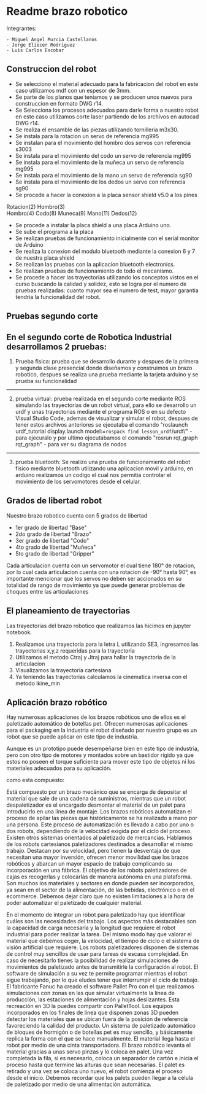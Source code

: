 # Readme brazo robotico

Integrantes: 

    - Miguel Angel Murcia Castellanos
    - Jorge Eliecer Rodriguez
    - Luis Carlos Escobar


## Construccion del robot

* Se selecciono el material adecuado para la fabricacion del robot en este caso utilizamos mdf con un espesor de 3mm.
* Se parte de los planos que teniamos y se producen unos nuevos para construccion en formato DWG r14.
* Se Selecciona los procesos adecuados para darle forma a nuestro robot en este caso utilizamos corte laser partiendo de los archivos en autocad DWG r14.
* Se realiza el ensamble de las piezas utilizando tornilleria m3x30.
* Se instala para la rotacion un servo de referencia mg995
* Se instalan para el movimiento del hombro dos servos con referencia s3003
* Se instala para el movimiento del codo un servo de referencia mg995
* Se instala para el movimiento de la muñeca un servo de referencia mg995
* Se instala para el movimiento de la mano un servo de referencia sg90
* Se instala para el movimiento de los dedos un servo con referencia sg90
* Se procede a hacer la conexion a la placa sensor shield v5.0 a los pines 

Rotacion(2)
Hombro(3)   
Hombro(4)
Codo(8)
Muneca(9)
Mano(11)
Dedos(12)

* Se procede a instalar la placa shield a una placa Arduino uno.
* Se sube el programa a la placa
* Se realizan pruebas de funcionamiento inicialmente con el serial monitor de Arduino
* Se realiza la conexion del modulo bluetooth mediante la conexion 6 y 7 de nuestra placa shield
* Se realizan las pruebas con la aplicacion bluetooth electronics.
* Se realizan pruebas de funcionamiento de todo el mecanismo.
* Se procede a hacer las trayectorias utilizando los conceptos vistos en el curso buscando la calidad y solidez, esto se logra por el numero de pruebas realizadas: cuanto mayor sea el numero de test, mayor garantia  tendria la funcionalidad del robot.

## Pruebas segundo corte

En el segundo corte de Robotica Industrial desarrollamos 2 pruebas:
-------------------------------------------------------------------
1. Prueba fisica: prueba que se desarrollo durante y despues de la 
primera y segunda clase presencial donde diseñamos y construimos un 
brazo robotico, despues se realiza una prueba mediante la tarjeta arduino
y se prueba su funcionalidad
-------------------------------------------------------------------
2. prueba virtual: prueba realizada en el segundo corte mediante ROS 
simulando las trayectorias de un robot virtual, para ello se desarrollo un 
urdf y unas trayectorias mediante el programa ROS o en su defecto Visual
Studio Code, ademas de visualizar y simular el robot, despues de tener estos archivos anteriores
se ejecutaba el comando 
"roslaunch urdf_tutorial display.launch model:=`rospack find lesson_urdf`/urdf/" - para ejecuralo 
y por ultimo ejecutabamos el comando  "rosrun rqt_graph rqt_graph" - para ver su diagrama de nodos
-------------------------------------------------------------------
3. prueba bluetooth: Se realizo una prueba de funcionamiento del robot fisico mediante bluetooth utilizando una aplicacion movil y arduino, en arduino realizamos un codigo el cual nos permitia controlar el movimiento
de los servomotores desde el celular.


## Grados de libertad robot

Nuestro brazo robotico cuenta con 5 grados de libertad

- 1er grado de libertad "Base"
- 2do grado de libertad "Brazo"
- 3er grado de libertad "Codo"
- 4to grado de libertad "Muñeca"
- 5to grado de libertad "Gripper"

Cada articulacion cuenta con un servomotor el cual tiene 180° de rotacion, por lo cual cada articulacion cuenta con una rotacion de -90° hasta 90°, es importante mencionar que los servos no deben ser accionados
en su totalidad de rango de movimiento ya que puede generar problemas de choques entre las articulaciones

## El planeamiento de trayectorias 

Las trayectorias del brazo robotico que realizamos las hicimos en jupyter notebook.

1. Realizamos una trayectoria para la letra L utilizando SE3, ingresamos las trayectorias x,y,z requeridas para la trayectoria
2. Utilizamos el metodo Ctraj y Jtraj para hallar la trayectoria de la articulacion
3. Visualizamos la trayectoria cartesiana
4. Ya teniendo las trayectorias calculamos la cinematica inversa con el metodo ikine_min


## Aplicación brazo robótico

Hay numerosas aplicaciones de los brazos robóticos uno de ellos es el paletizado automático de botellas pet. Ofrecen numerosas aplicaciones para el packaging en la industria el robot diseñado por nuestro grupo es un robot que se puede aplicar en este tipo de industria.

Aunque es un prototipo puede desempeñarse bien en este tipo de industria, pero con otro tipo de motores y montados sobre un bastidor rígido ya que estos no poseen el torque suficiente para mover este tipo de objetos ni los materiales adecuados para su aplicación.

como esta compuesto:

Está compuesto por un brazo mecánico que se encarga de depositar el material que sale de una cadena de suministros, mientras que un robot despaletizador es el encargado desmontar el material de un palet para introducirlo en una línea de montaje. Los brazos robóticos automatizan el proceso de apilar las piezas que históricamente se ha realizado a mano por una persona. Este proceso de automatización es llevado a cabo por uno o dos robots, dependiendo de la velocidad exigida por el ciclo del proceso.
Existen otros sistemas orientados al paletizado de mercancías. Hablamos de los robots cartesianos paletizadores destinados a desarrollar el mismo trabajo. Destacan por su velocidad, pero tienen la desventaja de que necesitan una mayor inversión, ofrecen menor movilidad que los brazos robóticos y abarcan un mayor espacio de trabajo complicando su incorporación en una fábrica.
El objetivo de los robots paletizadores de cajas es recogerlas y colocarlas de manera autónoma en una plataforma. Son muchos los materiales y sectores en donde pueden ser incorporados, ya sean en el sector de la alimentación, de las bebidas, electrónico o en el ecommerce. Debemos dejar claro que no existen limitaciones a la hora de poder automatizar el paletizado de cualquier material.

En el momento de integrar un robot para paletizado hay que identificar cuáles son las necesidades del trabajo. Los aspectos más destacables son la capacidad de carga necesaria y la longitud que requiere el robot industrial para poder realizar la tarea. Del mismo modo hay que valorar el material que debemos coger, la velocidad, el tiempo de ciclo o el sistema de visión artificial que requiere. 
Los robots paletizadores disponen de sistemas de control muy sencillos de usar para tareas de escasa complejidad. En caso de necesitarlo tienes la posibilidad de realizar simulaciones de movimientos de paletizado antes de transmitirle la configuración al robot. El software de simulación a su vez te permite programar mientras el robot sigue trabajando, por lo que eludes tener que interrumpir el ciclo de trabajo.
El fabricante Fanuc ha creado el software Pallet Pro con el que realizamos simulaciones con zonas en las que simular virtualmente la línea de producción, las estaciones de alimentación y hojas deslizantes. Esta recreación en 3D la puedes compartir con PalletTool. Los equipos incorporados en los finales de línea que disponen zonas 3D pueden detectar los materiales que se ubican fuera de la posición de referencia favoreciendo la calidad del producto.
Un sistema de paletizado automático de bloques de hormigón o de botellas pet es muy sencillo, y básicamente replica la forma con el que se hace manualmente. El material llega hasta el robot por medio de una cinta transportadora. El brazo robótico levanta el material gracias a unas servo pinzas y lo coloca en palet. Una vez completada la fila, si es necesario, coloca un separador de cartón e inicia el proceso hasta que termine las alturas que sean necesarias. El palet es retirado y una vez se coloca uno nuevo, el robot comienza el proceso desde el inicio. Debemos recordar que los palets pueden llegar a la célula de paletizado por medio de una alimentación automática.
